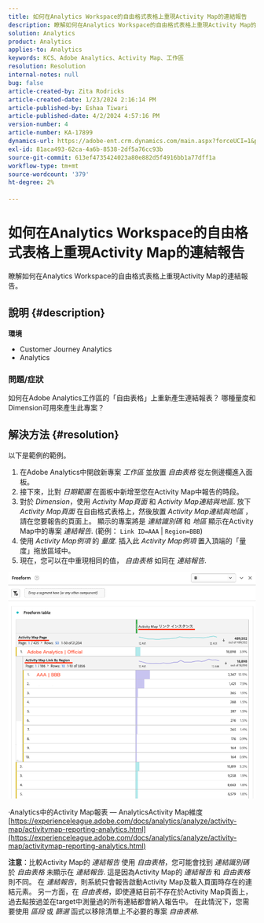 ```yaml
---
title: 如何在Analytics Workspace的自由格式表格上重現Activity Map的連結報告
description: 瞭解如何在Analytics Workspace的自由格式表格上重現Activity Map的連結報告
solution: Analytics
product: Analytics
applies-to: Analytics
keywords: KCS、Adobe Analytics、Activity Map、工作區
resolution: Resolution
internal-notes: null
bug: false
article-created-by: Zita Rodricks
article-created-date: 1/23/2024 2:16:14 PM
article-published-by: Eshaa Tiwari
article-published-date: 4/2/2024 4:57:16 PM
version-number: 4
article-number: KA-17899
dynamics-url: https://adobe-ent.crm.dynamics.com/main.aspx?forceUCI=1&pagetype=entityrecord&etn=knowledgearticle&id=30c4d8f0-f9b9-ee11-a569-6045bd006b3d
exl-id: 81aca493-62ca-4a6b-8538-2df5a76cc93b
source-git-commit: 613ef4735424023a80e882d5f4916bb1a77dff1a
workflow-type: tm+mt
source-wordcount: '379'
ht-degree: 2%

---
```


# 如何在Analytics Workspace的自由格式表格上重現Activity Map的連結報告


瞭解如何在Analytics Workspace的自由格式表格上重現Activity Map的連結報告。

## 說明 {#description}


<b>環境</b>

- Customer Journey Analytics
- Analytics


### <b>問題/症狀</b>

如何在Adobe Analytics工作區的「自由表格」上重新產生連結報表？ 哪種量度和Dimension可用來產生此專案？


## 解決方法 {#resolution}


以下是範例的範例。

1. 在Adobe Analytics中開啟新專案 *工作區* 並放置 *自由表格* 從左側邊欄進入面板。
2. 接下來，比對 *日期範圍* 在面板中新增至您在Activity Map中報告的時段。
3. 對於 *Dimension*，使用 *Activity Map頁面* 和 *Activity Map連結與地區*. 放下 *Activity Map頁面* 在自由格式表格上，然後放置 *Activity Map連結與地區* ，請在您要報告的頁面上。 顯示的專案將是 *連結識別碼* 和 *地區* 顯示在Activity Map中的專案 *連結報告*. (範例： `Link ID=AAA` | `Region=BBB`)
4. 使用 *Activity Map例項* 的 *量度*. 插入此 *Activity Map例項* 置入頂端的「量度」拖放區域中。
5. 現在，您可以在中重現相同的值， *自由表格* 如同在 *連結報告*.


![](assets/ce099307-8f85-ec11-8d21-0022480855a4.png)

·Analytics中的Activity Map報表 — AnalyticsActivity Map維度
[https://experienceleague.adobe.com/docs/analytics/analyze/activity-map/activitymap-reporting-analytics.html](https://experienceleague.adobe.com/docs/analytics/analyze/activity-map/activitymap-reporting-analytics.html)

<b>注意</b>：比較Activity Map的 *連結報告* 使用 *自由表格*，您可能會找到 *連結識別碼*&#x200B;於 *自由表格* 未顯示在 *連結報告*. 這是因為Activity Map的 *連結報告* 和 *自由表格*&#x200B;則不同。 在 *連結報告*，則系統只會報告啟動Activity Map及載入頁面時存在的連結元素。 另一方面，在 *自由表格*，即使連結目前不存在於Activity Map頁面上，過去點按過並在target中測量過的所有連結都會納入報告中。 在此情況下，您需要使用 *區段* 或 *篩選* 函式以移除清單上不必要的專案 *自由表格*.
